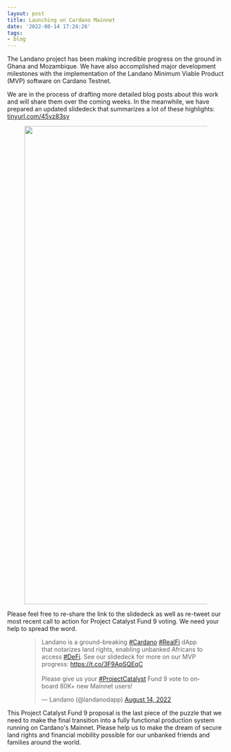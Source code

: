 ```yaml
---
layout: post
title: Launching on Cardano Mainnet
date: '2022-08-14 17:24:26'
tags:
- blog
---
```


The Landano project has been making incredible progress on the ground in Ghana and Mozambique. We have also accomplished major development milestones with the implementation of the Landano Minimum Viable Product (MVP) software on Cardano Testnet.  
  
We are in the process of drafting more detailed blog posts about this work and will share them over the coming weeks. In the meanwhile, we have prepared an updated slidedeck that summarizes a lot of these highlights: [tinyurl.com/45vz83sy](https://t.co/3F9ApSQEqC)

<figure class="kg-card kg-image-card"><img src=" __GHOST_URL__ /content/images/2022/08/Screen-Shot-2022-08-14-at-10.11.00-AM.png" class="kg-image" alt loading="lazy" width="2000" height="1107" srcset=" __GHOST_URL__ /content/images/size/w600/2022/08/Screen-Shot-2022-08-14-at-10.11.00-AM.png 600w, __GHOST_URL__ /content/images/size/w1000/2022/08/Screen-Shot-2022-08-14-at-10.11.00-AM.png 1000w, __GHOST_URL__ /content/images/size/w1600/2022/08/Screen-Shot-2022-08-14-at-10.11.00-AM.png 1600w, __GHOST_URL__ /content/images/size/w2400/2022/08/Screen-Shot-2022-08-14-at-10.11.00-AM.png 2400w" sizes="(min-width: 720px) 720px"></figure>

Please feel free to re-share the link to the slidedeck as well as re-tweet our most recent call to action for Project Catalyst Fund 9 voting. We need your help to spread the word.

<figure class="kg-card kg-embed-card"><blockquote class="twitter-tweet">
<p lang="en" dir="ltr">Landano is a ground-breaking <a href="https://twitter.com/hashtag/Cardano?src=hash&amp;ref_src=twsrc%5Etfw">#Cardano</a> <a href="https://twitter.com/hashtag/RealFi?src=hash&amp;ref_src=twsrc%5Etfw">#RealFi</a> dApp that notarizes land rights, enabling unbanked Africans to access <a href="https://twitter.com/hashtag/DeFi?src=hash&amp;ref_src=twsrc%5Etfw">#DeFi</a>. See our slidedeck for more on our MVP progress: <a href="https://t.co/3F9ApSQEqC">https://t.co/3F9ApSQEqC</a><br><br>Please give us your <a href="https://twitter.com/hashtag/ProjectCatalyst?src=hash&amp;ref_src=twsrc%5Etfw">#ProjectCatalyst</a> Fund 9 vote to onboard 80K+ new Mainnet users!</p>— Landano (@landanodapp) <a href="https://twitter.com/landanodapp/status/1558859671355756548?ref_src=twsrc%5Etfw">August 14, 2022</a>
</blockquote>
<script async src="https://platform.twitter.com/widgets.js" charset="utf-8"></script>
</figure>

This Project Catalyst Fund 9 proposal is the last piece of the puzzle that we need to make the final transition into a fully functional production system running on Cardano's Mainnet. Please help us to make the dream of secure land rights and financial mobility possible for our unbanked friends and families around the world.

